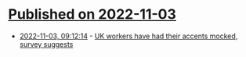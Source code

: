 # [Published on 2022-11-03](index.md)

* [2022-11-03, 09:12:14](https://news.ycombinator.com/item?id=33448661) - [UK workers have had their accents mocked, survey suggests](https://www.bbc.co.uk/news/uk-63494849)
